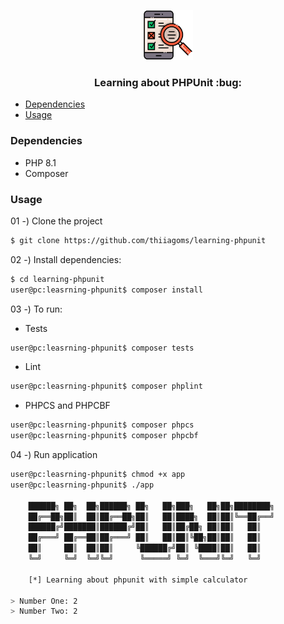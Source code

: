 <p align="center">
  <a href="https://github.com/thiiagoms/learning-phpunit">
    <img src="assets/logo.png" alt="Logo" width="80" height="80">
  </a>
     <h3 align="center">Learning about PHPUnit :bug:</h3>
</p>

- [Dependencies](#dependencies)
- [Usage](#usage)

### Dependencies
* PHP 8.1
* Composer

### Usage

01 -) Clone the project
```bash
$ git clone https://github.com/thiiagoms/learning-phpunit
```

02 -) Install dependencies:
```bash
$ cd learning-phpunit
user@pc:leasrning-phpunit$ composer install
```

03 -) To run:

- Tests
```bash
user@pc:leasrning-phpunit$ composer tests
```

- Lint
```bash
user@pc:leasrning-phpunit$ composer phplint
```

- PHPCS and PHPCBF  
```bash
user@pc:leasrning-phpunit$ composer phpcs
user@pc:leasrning-phpunit$ composer phpcbf
```

04 -) Run application
```bash
user@pc:leasrning-phpunit$ chmod +x app
user@pc:leasrning-phpunit$ ./app

    ██████╗ ██╗  ██╗██████╗ ██╗   ██╗███╗   ██╗██╗████████╗
    ██╔══██╗██║  ██║██╔══██╗██║   ██║████╗  ██║██║╚══██╔══╝
    ██████╔╝███████║██████╔╝██║   ██║██╔██╗ ██║██║   ██║   
    ██╔═══╝ ██╔══██║██╔═══╝ ██║   ██║██║╚██╗██║██║   ██║   
    ██║     ██║  ██║██║     ╚██████╔╝██║ ╚████║██║   ██║ 
    ╚═╝     ╚═╝  ╚═╝╚═╝      ╚═════╝ ╚═╝  ╚═══╝╚═╝   ╚═╝ 
    
    [*] Learning about phpunit with simple calculator
    
> Number One: 2
> Number Two: 2
```